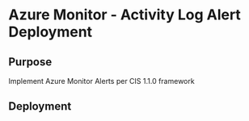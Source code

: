 <h1>Azure Monitor - Activity Log Alert Deployment </h1>

<h2>Purpose</h2>
Implement Azure Monitor Alerts per CIS 1.1.0 framework

<h2>Deployment</h2>
